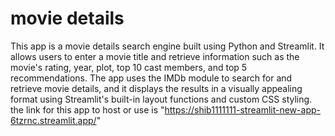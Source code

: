 # movie details 
This app is a movie details search engine built using Python and Streamlit. It allows users to enter a movie title and retrieve information such as the movie's rating, year, plot, top 10 cast members, and top 5 recommendations. The app uses the IMDb module to search for and retrieve movie details, and it displays the results in a visually appealing format using Streamlit's built-in layout functions and custom CSS styling.
the link for this app to host or use is "https://shib1111111-streamlit-new-app-6tzrnc.streamlit.app/"
